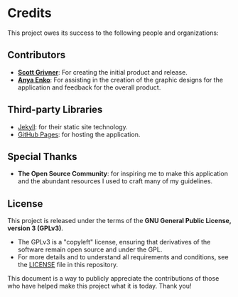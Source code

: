 # Credits

This project owes its success to the following people and organizations:

## Contributors

- **[Scott Grivner](https://github.com/scottgriv)**: For creating the initial product and release.
- **[Anya Enko](https://github.com/AnyaEnko)**: For assisting in the creation of the graphic designs for the application and feedback for the overall product.

## Third-party Libraries

- [Jekyll](https://jekyllrb.com/): for their static site technology.
- [GitHub Pages](https://pages.github.com/): for hosting the application.

## Special Thanks

- **The Open Source Community**: for inspiring me to make this application and the abundant resources I used to craft many of my guidelines.

## License

This project is released under the terms of the **GNU General Public License, version 3 (GPLv3)**.

- The GPLv3 is a "copyleft" license, ensuring that derivatives of the software remain open source and under the GPL.
- For more details and to understand all requirements and conditions, see the [LICENSE](../LICENSE) file in this repository.


This document is a way to publicly appreciate the contributions of those who have helped make this project what it is today. Thank you!
